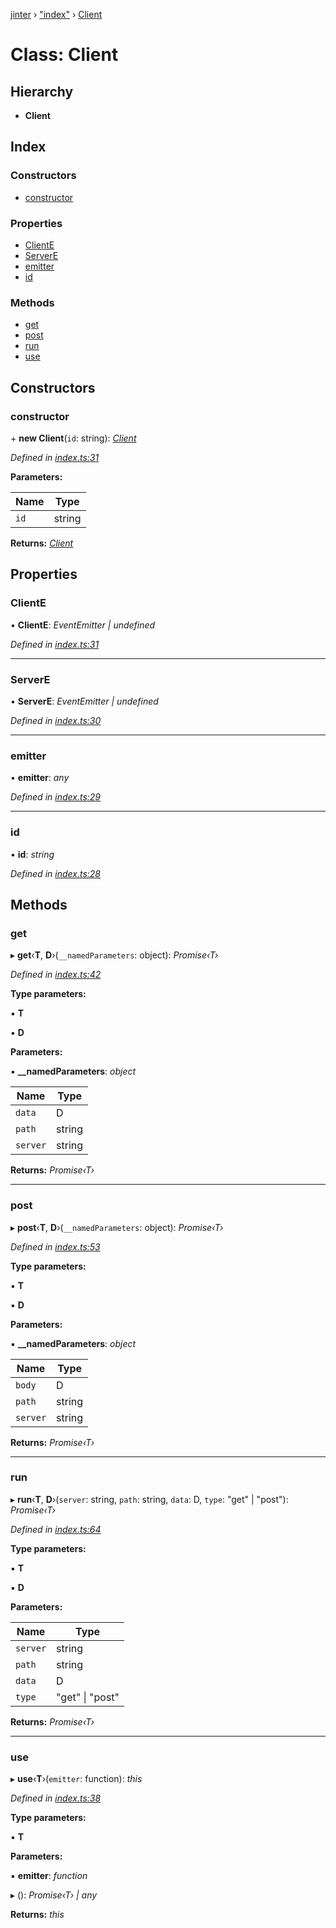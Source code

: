 [jinter](../globals.md) › ["index"](../modules/_index_.md) › [Client](_index_.client.md)

# Class: Client

## Hierarchy

* **Client**

## Index

### Constructors

* [constructor](_index_.client.md#constructor)

### Properties

* [ClientE](_index_.client.md#cliente)
* [ServerE](_index_.client.md#servere)
* [emitter](_index_.client.md#emitter)
* [id](_index_.client.md#id)

### Methods

* [get](_index_.client.md#get)
* [post](_index_.client.md#post)
* [run](_index_.client.md#run)
* [use](_index_.client.md#use)

## Constructors

###  constructor

\+ **new Client**(`id`: string): *[Client](_index_.client.md)*

*Defined in [index.ts:31](https://github.com/jincdream/Jinter/blob/bc0c789/src/index.ts#L31)*

**Parameters:**

Name | Type |
------ | ------ |
`id` | string |

**Returns:** *[Client](_index_.client.md)*

## Properties

###  ClientE

• **ClientE**: *EventEmitter | undefined*

*Defined in [index.ts:31](https://github.com/jincdream/Jinter/blob/bc0c789/src/index.ts#L31)*

___

###  ServerE

• **ServerE**: *EventEmitter | undefined*

*Defined in [index.ts:30](https://github.com/jincdream/Jinter/blob/bc0c789/src/index.ts#L30)*

___

###  emitter

• **emitter**: *any*

*Defined in [index.ts:29](https://github.com/jincdream/Jinter/blob/bc0c789/src/index.ts#L29)*

___

###  id

• **id**: *string*

*Defined in [index.ts:28](https://github.com/jincdream/Jinter/blob/bc0c789/src/index.ts#L28)*

## Methods

###  get

▸ **get**‹**T**, **D**›(`__namedParameters`: object): *Promise‹T›*

*Defined in [index.ts:42](https://github.com/jincdream/Jinter/blob/bc0c789/src/index.ts#L42)*

**Type parameters:**

▪ **T**

▪ **D**

**Parameters:**

▪ **__namedParameters**: *object*

Name | Type |
------ | ------ |
`data` | D |
`path` | string |
`server` | string |

**Returns:** *Promise‹T›*

___

###  post

▸ **post**‹**T**, **D**›(`__namedParameters`: object): *Promise‹T›*

*Defined in [index.ts:53](https://github.com/jincdream/Jinter/blob/bc0c789/src/index.ts#L53)*

**Type parameters:**

▪ **T**

▪ **D**

**Parameters:**

▪ **__namedParameters**: *object*

Name | Type |
------ | ------ |
`body` | D |
`path` | string |
`server` | string |

**Returns:** *Promise‹T›*

___

###  run

▸ **run**‹**T**, **D**›(`server`: string, `path`: string, `data`: D, `type`: "get" | "post"): *Promise‹T›*

*Defined in [index.ts:64](https://github.com/jincdream/Jinter/blob/bc0c789/src/index.ts#L64)*

**Type parameters:**

▪ **T**

▪ **D**

**Parameters:**

Name | Type |
------ | ------ |
`server` | string |
`path` | string |
`data` | D |
`type` | "get" &#124; "post" |

**Returns:** *Promise‹T›*

___

###  use

▸ **use**‹**T**›(`emitter`: function): *this*

*Defined in [index.ts:38](https://github.com/jincdream/Jinter/blob/bc0c789/src/index.ts#L38)*

**Type parameters:**

▪ **T**

**Parameters:**

▪ **emitter**: *function*

▸ (): *Promise‹T› | any*

**Returns:** *this*
